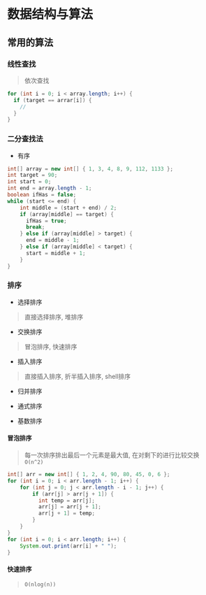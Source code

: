 # 数据结构与算法

## 常用的算法
### 线性查找
> 依次查找
```java
for (int i = 0; i < array.length; i++) {
  if (target == arrar[i]) {
    //
  }
}
```
### 二分查找法
* 有序

```java
int[] array = new int[] { 1, 3, 4, 8, 9, 112, 1133 };
int target = 90;
int start = 0;
int end = array.length - 1;
boolean ifHas = false;
while (start <= end) {
    int middle = (start + end) / 2;
    if (array[middle] == target) {
      ifHas = true;
      break;
    } else if (array[middle] > target) {
      end = middle - 1;
    } else if (array[middle] < target) {
      start = middle + 1;
    }
}
```

### 排序
* 选择排序
> 直接选择排序, 堆排序

* 交换排序
> 冒泡排序, 快速排序

* 插入排序
> 直接插入排序, 折半插入排序, shell排序

* 归并排序

* 通式排序

* 基数排序

#### 冒泡排序
> 每一次排序排出最后一个元素是最大值, 在对剩下的进行比较交换  
> `O(n^2)`

```java
int[] arr = new int[] { 1, 2, 4, 90, 80, 45, 0, 6 };
for (int i = 0; i < arr.length - 1; i++) {
    for (int j = 0; j < arr.length - i - 1; j++) {
        if (arr[j] > arr[j + 1]) {
          int temp = arr[j];
          arr[j] = arr[j + 1];
          arr[j + 1] = temp;
        }
    }
}
for (int i = 0; i < arr.length; i++) {
    System.out.print(arr[i] + " ");
}
```

#### 快速排序
> `O(nlog(n))`